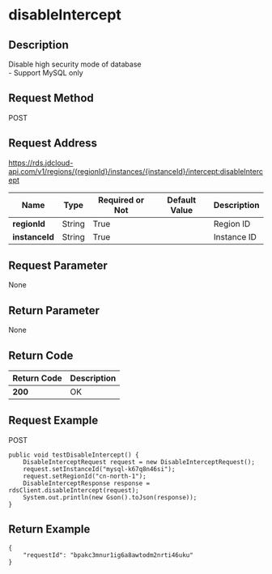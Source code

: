 # disableIntercept


## Description
Disable high security mode of database<br>- Support MySQL only

## Request Method
POST

## Request Address
https://rds.jdcloud-api.com/v1/regions/{regionId}/instances/{instanceId}/intercept:disableIntercept

|Name|Type|Required or Not|Default Value|Description|
|---|---|---|---|---|
|**regionId**|String|True| |Region ID|
|**instanceId**|String|True| |Instance ID|

## Request Parameter
None


## Return Parameter
None


## Return Code
|Return Code|Description|
|---|---|
|**200**|OK|

## Request Example
POST
```
public void testDisableIntercept() {
    DisableInterceptRequest request = new DisableInterceptRequest();
    request.setInstanceId("mysql-k67q8n46si");
    request.setRegionId("cn-north-1");
    DisableInterceptResponse response = rdsClient.disableIntercept(request);
    System.out.println(new Gson().toJson(response));
}

```

## Return Example
```
{
    "requestId": "bpakc3mnur1ig6a8awtodm2nrti46uku"
}
```
